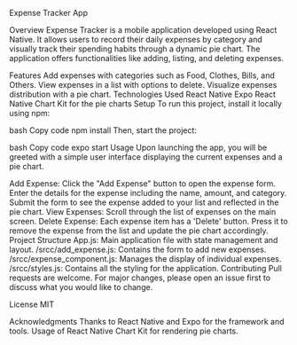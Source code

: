 Expense Tracker App

Overview
Expense Tracker is a mobile application developed using React Native. It allows users to record their daily expenses by category and visually track their spending habits through a dynamic pie chart. The application offers functionalities like adding, listing, and deleting expenses.

Features
Add expenses with categories such as Food, Clothes, Bills, and Others.
View expenses in a list with options to delete.
Visualize expenses distribution with a pie chart.
Technologies Used
React Native
Expo
React Native Chart Kit for the pie charts
Setup
To run this project, install it locally using npm:

bash
Copy code
npm install
Then, start the project:

bash
Copy code
expo start
Usage
Upon launching the app, you will be greeted with a simple user interface displaying the current expenses and a pie chart.

Add Expense:
Click the "Add Expense" button to open the expense form.
Enter the details for the expense including the name, amount, and category.
Submit the form to see the expense added to your list and reflected in the pie chart.
View Expenses:
Scroll through the list of expenses on the main screen.
Delete Expense:
Each expense item has a 'Delete' button. Press it to remove the expense from the list and update the pie chart accordingly.
Project Structure
App.js: Main application file with state management and layout.
/srcc/add_expense.js: Contains the form to add new expenses.
/srcc/expense_component.js: Manages the display of individual expenses.
/srcc/styles.js: Contains all the styling for the application.
Contributing
Pull requests are welcome. For major changes, please open an issue first to discuss what you would like to change.

License
MIT

Acknowledgments
Thanks to React Native and Expo for the framework and tools.
Usage of React Native Chart Kit for rendering pie charts.
